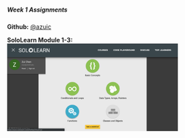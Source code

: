 ##### Week 1 Assignments

**Github:** [@azuic](https://github.com/azuic/openframeworks)

**SoloLearn Module 1-3:**
<img src="./module1-3.png" width="400">
